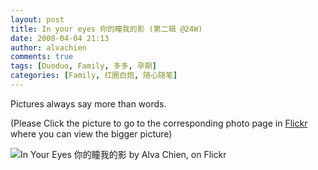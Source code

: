 ```yaml
---
layout: post
title: In your eyes 你的瞳我的影 (第二辑 @24W)
date: 2008-04-04 21:13
author: alvachien
comments: true
tags: [Duoduo, Family, 多多, 孕期]
categories: [Family, 红圈白炮, 随心随笔]
---
```

Pictures always say more than words.

(Please Click the picture to go to the corresponding photo page in [Flickr](https://www.flickr.com)  where you can view the bigger picture)

![In Your Eyes 你的瞳我的影 by Alva Chien, on Flickr](http://farm3.static.flickr.com/2222/2386778997_dbfb96755d_b.jpg)

